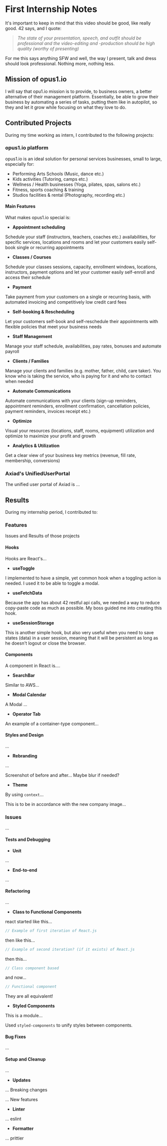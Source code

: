 # First Internship Notes

It's important to keep in mind that this video should be good, like really good. 42 says, and I quote:  

> *The state of your presentation, speech, and outfit
should be professional and the video-editing and -production should be
high quality (worthy of presenting)*

For me this says anything SFW and well, the way I present, talk and dress
should look professional. Nothing more, nothing less.

## Mission of opus1.io

I will say that opu1.io mission is to provide, to business owners, a better
alternative of their management platform. Essentially, be able to grow their
business by automating a series of tasks, putting them like in autopilot,
so they and let it grow while focusing on what they love to do.

## Contributed Projects

During my time working as intern, I contributed to the following projects:

### opus1.io platform

opus1.io is an ideal solution for personal services businesses,
small to large, especially for:

- Performing Arts Schools (Music, dance etc.)
- Kids activities (Tutoring, camps etc.)
- Wellness / Health businesses (Yoga, pilates, spas, salons etc.)
- Fitness, sports coaching & training
- Studios facilities & rental (Photography, recording etc.)

#### Main Features

What makes opus1.io special is:

- **Appointment scheduling**

Schedule your staff (instructors, teachers, coaches etc.) availabilities,
for specific services, locations and rooms and let your customers easily
self-book single or recurring appointments

- **Classes / Courses**

Schedule your classes sessions, capacity, enrollment windows, locations,
instructors, payment options and let your customer easily self-enroll and
access their schedule

- **Payment**

Take payment from your customers on a single or recurring basis, with
automated invoicing and competitively low credit card fees

- **Self-booking & Rescheduling**

Let your customers self-book and self-reschedule their appointments
with flexible policies that meet your business needs

- **Staff Management**

Manage your staff schedule, availabilities, pay rates, bonuses and
automate payroll

- **Clients / Families**

Manage your clients and families (e.g. mother, father, child, care taker).
You know who is taking the service, who is paying for it and
who to contact when needed

- **Automate Communications**

Automate communications with your clients (sign-up reminders,
appointment reminders, enrollment confirmation, cancellation policies,
payment reminders, invoices receipt etc.)

- **Optimize**

Visual your resources (locations, staff, rooms, equipment) utilization
and optimize to maximize your profit and growth

- **Analytics & Utilization**

Get a clear view of your business key metrics
(revenue, fill rate, membership, conversions)

### Axiad's UnifiedUserPortal

The unified user portal of Axiad is ...

## Results

During my internship period, I contributed to:

### Features

Issues and Results of those projects

#### Hooks

Hooks are React's...

- **useToggle**

I implemented to have a simple, yet common hook when
a toggling action is needed. I used it to be able
to toggle a modal.

- **useFetchData**

Because the app has about 42 restful api calls, we needed a way to reduce copy-paste code as much as possible. My boss guided me into creating this hook.

- **useSessionStorage**

This is another simple hook, but also very useful
when you need to save states (data) in a user session,
meaning that it will be persistent as long as he
doesn't logout or close the browser.

#### Components

A component in React is....

- **SearchBar**

Similar to AWS...

- **Modal Calendar**

A Modal ...

- **Operator Tab**

An example of a container-type component...

#### Styles and Design

...

- **Rebranding**

...

Screenshot of before and after...
Maybe blur if needed?

- **Theme**

By using `context`...

This is to be in accordance with the new company
image...

### Issues

...

#### Tests and Debugging

- **Unit**

...

- **End-to-end**

...

#### Refactoring

...

- **Class to Functional Components**

react started like this...

```js
// Example of first iteration of React.js
```

then like this...

```js
// Example of second iteration? (if it exists) of React.js
```

then this...

```js
// Class component based
```

and now...

```js
// Functional component
```

They are all equivalent!

- **Styled Components**

This is a module...

Used `styled-components` to unify styles between components.

#### Bug Fixes

...

#### Setup and Cleanup

...

- **Updates**

... Breaking changes

... New features

- **Linter**

... eslint

- **Formatter**

... prittier
